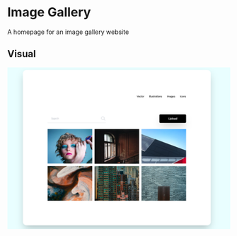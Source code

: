 # Image Gallery

A homepage for an image gallery website

## Visual

!["Image Gallery"](https://github.com/SJ-WJ/tailwind-from-scratch/blob/main/tailwind-mini-projects/image-gallery/visual/image-gallery.png)